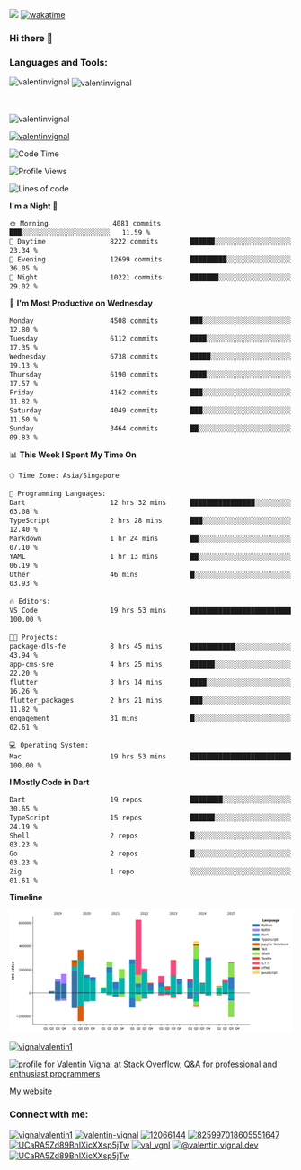 
![](https://komarev.com/ghpvc/?username=valentinvignal&label=Profile%20views&color=0e75b6&style=flat)
[![wakatime](https://wakatime.com/badge/user/a700230c-ba51-4378-8fbc-fbcb542401ed.svg)](https://wakatime.com/@a700230c-ba51-4378-8fbc-fbcb542401ed)

### Hi there 👋

<h3 align="left">Languages and Tools:</h3>


<p><img align="left" src="https://github-readme-stats.vercel.app/api?username=ValentinVignal&count_private=true&show_icons=true&theme=dark" alt="valentinvignal" /></p>

<p>&nbsp;<img align="center" src="https://github-readme-stats.vercel.app/api/top-langs/?username=ValentinVignal&hide=jupyter%20notebook&layout=compact&theme=dark" alt="valentinvignal" /></p>

<br/>

<p><img align="center" src="https://github-readme-streak-stats.herokuapp.com/?user=valentinvignal&theme=dark" alt="valentinvignal" /></p>


<p align="left"> <a href="https://github.com/ryo-ma/github-profile-trophy"><img src="https://github-profile-trophy.vercel.app/?username=valentinvignal&theme=darkhub" alt="valentinvignal" /></a> </p>

<!--START_SECTION:waka-->
![Code Time](http://img.shields.io/badge/Code%20Time-3%2C583%20hrs%2021%20mins-blue)

![Profile Views](http://img.shields.io/badge/Profile%20Views-12-blue)

![Lines of code](https://img.shields.io/badge/From%20Hello%20World%20I%27ve%20Written-5.0%20million%20lines%20of%20code-blue)

**I'm a Night 🦉** 

```text
🌞 Morning                4081 commits        ███░░░░░░░░░░░░░░░░░░░░░░   11.59 % 
🌆 Daytime                8222 commits        ██████░░░░░░░░░░░░░░░░░░░   23.34 % 
🌃 Evening                12699 commits       █████████░░░░░░░░░░░░░░░░   36.05 % 
🌙 Night                  10221 commits       ███████░░░░░░░░░░░░░░░░░░   29.02 % 
```
📅 **I'm Most Productive on Wednesday** 

```text
Monday                   4508 commits        ███░░░░░░░░░░░░░░░░░░░░░░   12.80 % 
Tuesday                  6112 commits        ████░░░░░░░░░░░░░░░░░░░░░   17.35 % 
Wednesday                6738 commits        █████░░░░░░░░░░░░░░░░░░░░   19.13 % 
Thursday                 6190 commits        ████░░░░░░░░░░░░░░░░░░░░░   17.57 % 
Friday                   4162 commits        ███░░░░░░░░░░░░░░░░░░░░░░   11.82 % 
Saturday                 4049 commits        ███░░░░░░░░░░░░░░░░░░░░░░   11.50 % 
Sunday                   3464 commits        ██░░░░░░░░░░░░░░░░░░░░░░░   09.83 % 
```


📊 **This Week I Spent My Time On** 

```text
🕑︎ Time Zone: Asia/Singapore

💬 Programming Languages: 
Dart                     12 hrs 32 mins      ████████████████░░░░░░░░░   63.08 % 
TypeScript               2 hrs 28 mins       ███░░░░░░░░░░░░░░░░░░░░░░   12.40 % 
Markdown                 1 hr 24 mins        ██░░░░░░░░░░░░░░░░░░░░░░░   07.10 % 
YAML                     1 hr 13 mins        ██░░░░░░░░░░░░░░░░░░░░░░░   06.19 % 
Other                    46 mins             █░░░░░░░░░░░░░░░░░░░░░░░░   03.93 % 

🔥 Editors: 
VS Code                  19 hrs 53 mins      █████████████████████████   100.00 % 

🐱‍💻 Projects: 
package-dls-fe           8 hrs 45 mins       ███████████░░░░░░░░░░░░░░   43.94 % 
app-cms-sre              4 hrs 25 mins       ██████░░░░░░░░░░░░░░░░░░░   22.20 % 
flutter                  3 hrs 14 mins       ████░░░░░░░░░░░░░░░░░░░░░   16.26 % 
flutter_packages         2 hrs 21 mins       ███░░░░░░░░░░░░░░░░░░░░░░   11.82 % 
engagement               31 mins             █░░░░░░░░░░░░░░░░░░░░░░░░   02.61 % 

💻 Operating System: 
Mac                      19 hrs 53 mins      █████████████████████████   100.00 % 
```

**I Mostly Code in Dart** 

```text
Dart                     19 repos            ████████░░░░░░░░░░░░░░░░░   30.65 % 
TypeScript               15 repos            ██████░░░░░░░░░░░░░░░░░░░   24.19 % 
Shell                    2 repos             █░░░░░░░░░░░░░░░░░░░░░░░░   03.23 % 
Go                       2 repos             █░░░░░░░░░░░░░░░░░░░░░░░░   03.23 % 
Zig                      1 repo              ░░░░░░░░░░░░░░░░░░░░░░░░░   01.61 % 
```



**Timeline**

![Lines of Code chart](https://raw.githubusercontent.com/ValentinVignal/ValentinVignal/main/assets/bar_graph.png)


<!--END_SECTION:waka-->

<p align="left"> <a href="https://twitter.com/vignalvalentin1" target="blank"><img src="https://img.shields.io/twitter/follow/vignalvalentin1?logo=twitter" alt="vignalvalentin1" /></a> </p>

<a href="https://stackoverflow.com/users/12066144/valentin-vignal"><img src="https://stackexchange.com/users/flair/16694563.png?theme=dark" width="208" height="58" alt="profile for Valentin Vignal at Stack Overflow, Q&amp;A for professional and enthusiast programmers" title="profile for Valentin Vignal at Stack Overflow, Q&amp;A for professional and enthusiast programmers"></a>

[My website](https://valentinvignal.github.io/portfolio/)

<h3 align="left">Connect with me:</h3>
<p align="left">
<a href="https://twitter.com/vignalvalentin1" target="blank"><img align="center" src="https://raw.githubusercontent.com/rahuldkjain/github-profile-readme-generator/master/src/images/icons/Social/twitter.svg" alt="vignalvalentin1" height="30" width="40" /></a>
<a href="https://linkedin.com/in/valentin-vignal" target="blank"><img align="center" src="https://raw.githubusercontent.com/rahuldkjain/github-profile-readme-generator/master/src/images/icons/Social/linked-in-alt.svg" alt="valentin-vignal" height="30" width="40" /></a>
<a href="https://stackoverflow.com/users/12066144" target="blank"><img align="center" src="https://raw.githubusercontent.com/rahuldkjain/github-profile-readme-generator/master/src/images/icons/Social/stack-overflow.svg" alt="12066144" height="30" width="40" /></a>
<a href="https://discordapp.com/users/825997018605551647" target="blank"><img align="center" src="https://raw.githubusercontent.com/rahuldkjain/github-profile-readme-generator/master/src/images/icons/Social/discord.svg" alt="825997018605551647" height="30" width="40" /></a>
<a href="https://www.reddit.com/user/ValentinVignal" target="blank"><img align="center" src="https://raw.githubusercontent.com/rahuldkjain/github-profile-readme-generator/master/src/images/icons/Social/reddit.svg" alt="UCaRA5Zd89BnlXicXXsp5jTw" height="30" width="40" /></a>
<a href="https://instagram.com/valentin_vignal" target="blank"><img align="center" src="https://raw.githubusercontent.com/rahuldkjain/github-profile-readme-generator/master/src/images/icons/Social/instagram.svg" alt="val_vgnl" height="30" width="40" /></a>
<a href="https://medium.com/@valentin.vignal.dev" target="blank"><img align="center" src="https://raw.githubusercontent.com/rahuldkjain/github-profile-readme-generator/master/src/images/icons/Social/medium.svg" alt="@valentin.vignal.dev" height="30" width="40" /></a>
<a href="https://www.youtube.com/channel/UCaRA5Zd89BnlXicXXsp5jTw" target="blank"><img align="center" src="https://raw.githubusercontent.com/rahuldkjain/github-profile-readme-generator/master/src/images/icons/Social/youtube.svg" alt="UCaRA5Zd89BnlXicXXsp5jTw" height="30" width="40" /></a>
</p>


